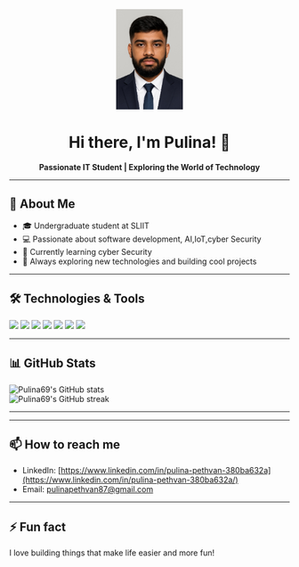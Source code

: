 
<div align="center">
   <img src="D783B0CA-DFAB-4A91-BB31-426CA499704D.png" width="120" alt="Pulina69's Avatar"/>
  
   # Hi there, I'm Pulina! 👋
  
   **Passionate IT Student | Exploring the World of Technology**
</div>

---

## 🚀 About Me

- 🎓 Undergraduate student at SLIIT
- 💻 Passionate about software development, AI,IoT,cyber Security
- 🌱 Currently learning cyber Security
- 🔭 Always exploring new technologies and building cool projects

---

## 🛠️ Technologies & Tools

<p>
   <img src="https://img.shields.io/badge/-Python-3776AB?style=flat-square&logo=python&logoColor=white"/>
   <img src="https://img.shields.io/badge/-JavaScript-F7DF1E?style=flat-square&logo=javascript&logoColor=black"/>
   <img src="https://img.shields.io/badge/-C++-00599C?style=flat-square&logo=c%2B%2B&logoColor=white"/>
   <img src="https://img.shields.io/badge/-HTML5-E34F26?style=flat-square&logo=html5&logoColor=white"/>
   <img src="https://img.shields.io/badge/-CSS3-1572B6?style=flat-square&logo=css3&logoColor=white"/>
   <img src="https://img.shields.io/badge/-Arduino-00979D?style=flat-square&logo=arduino&logoColor=white"/>
   <img src="https://img.shields.io/badge/-Git-F05032?style=flat-square&logo=git&logoColor=white"/>
</p>

---

## 📊 GitHub Stats

<p>
   <img src="https://github-readme-stats.vercel.app/api?username=Pulina69&show_icons=true&theme=radical" alt="Pulina69's GitHub stats"/>
   <br/>
   <img src="https://github-readme-streak-stats.herokuapp.com/?user=Pulina69&theme=radical" alt="Pulina69's GitHub streak"/>
</p>

---


---

## 📫 How to reach me

- LinkedIn: [https://www.linkedin.com/in/pulina-pethvan-380ba632a](https://www.linkedin.com/in/pulina-pethvan-380ba632a/)
- Email: [pulinapethvan87@gmail.com](mailto:pulinapethvan87@gmail.com)

---

## ⚡ Fun fact

I love building things that make life easier and more fun!











